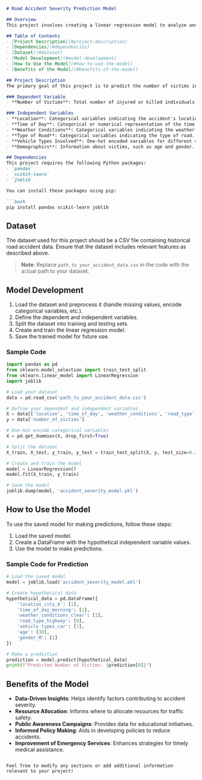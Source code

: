 ```markdown
# Road Accident Severity Prediction Model

## Overview
This project involves creating a linear regression model to analyze and predict road accident severity based on various influencing factors. The model aims to provide insights that can help improve traffic safety and inform policy decisions, particularly in underdeveloped countries.

## Table of Contents
- [Project Description](#project-description)
- [Dependencies](#dependencies)
- [Dataset](#dataset)
- [Model Development](#model-development)
- [How to Use the Model](#how-to-use-the-model)
- [Benefits of the Model](#benefits-of-the-model)

## Project Description
The primary goal of this project is to predict the number of victims involved in road accidents using a linear regression model. The model is trained on a dataset containing historical accident data, including various factors such as location, time of day, weather conditions, and demographic information.

### Dependent Variable
- **Number of Victims**: Total number of injured or killed individuals in an accident.

### Independent Variables
- **Location**: Categorical variables indicating the accident's location.
- **Time of Day**: Categorical or numerical representation of the time.
- **Weather Conditions**: Categorical variables indicating the weather (e.g., clear, rainy).
- **Type of Road**: Categorical variables indicating the type of road.
- **Vehicle Types Involved**: One-hot encoded variables for different vehicle types.
- **Demographics**: Information about victims, such as age and gender.

## Dependencies
This project requires the following Python packages:
- `pandas`
- `scikit-learn`
- `joblib`

You can install these packages using pip:

```bash
pip install pandas scikit-learn joblib
```

## Dataset
The dataset used for this project should be a CSV file containing historical road accident data. Ensure that the dataset includes relevant features as described above.

> **Note**: Replace `path_to_your_accident_data.csv` in the code with the actual path to your dataset.

## Model Development
1. Load the dataset and preprocess it (handle missing values, encode categorical variables, etc.).
2. Define the dependent and independent variables.
3. Split the dataset into training and testing sets.
4. Create and train the linear regression model.
5. Save the trained model for future use.

### Sample Code
```python
import pandas as pd
from sklearn.model_selection import train_test_split
from sklearn.linear_model import LinearRegression
import joblib

# Load your dataset
data = pd.read_csv('path_to_your_accident_data.csv')

# Define your dependent and independent variables
X = data[['location', 'time_of_day', 'weather_conditions', 'road_type', 'vehicle_types', 'age', 'gender']]
y = data['number_of_victims']

# One-hot encode categorical variables
X = pd.get_dummies(X, drop_first=True)

# Split the dataset
X_train, X_test, y_train, y_test = train_test_split(X, y, test_size=0.2, random_state=42)

# Create and train the model
model = LinearRegression()
model.fit(X_train, y_train)

# Save the model
joblib.dump(model, 'accident_severity_model.pkl')
```

## How to Use the Model
To use the saved model for making predictions, follow these steps:

1. Load the saved model.
2. Create a DataFrame with the hypothetical independent variable values.
3. Use the model to make predictions.

### Sample Code for Prediction
```python
# Load the saved model
model = joblib.load('accident_severity_model.pkl')

# Create hypothetical data
hypothetical_data = pd.DataFrame({
    'location_city_A': [1],
    'time_of_day_morning': [1],
    'weather_conditions_clear': [1],
    'road_type_highway': [0],
    'vehicle_types_car': [1],
    'age': [30],
    'gender_M': [1]
})

# Make a prediction
prediction = model.predict(hypothetical_data)
print(f"Predicted Number of Victims: {prediction[0]}")
```

## Benefits of the Model
- **Data-Driven Insights**: Helps identify factors contributing to accident severity.
- **Resource Allocation**: Informs where to allocate resources for traffic safety.
- **Public Awareness Campaigns**: Provides data for educational initiatives.
- **Informed Policy Making**: Aids in developing policies to reduce accidents.
- **Improvement of Emergency Services**: Enhances strategies for timely medical assistance.

```

Feel free to modify any sections or add additional information relevant to your project!